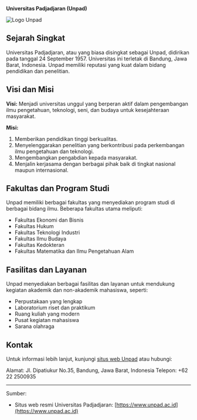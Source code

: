 **Universitas Padjadjaran (Unpad)**

![Logo Unpad](link_gambar_logo_unpad.png)

## Sejarah Singkat

Universitas Padjadjaran, atau yang biasa disingkat sebagai Unpad, didirikan pada tanggal 24 September 1957. Universitas ini terletak di Bandung, Jawa Barat, Indonesia. Unpad memiliki reputasi yang kuat dalam bidang pendidikan dan penelitian.

## Visi dan Misi

**Visi:**
Menjadi universitas unggul yang berperan aktif dalam pengembangan ilmu pengetahuan, teknologi, seni, dan budaya untuk kesejahteraan masyarakat.

**Misi:**
1. Memberikan pendidikan tinggi berkualitas.
2. Menyelenggarakan penelitian yang berkontribusi pada perkembangan ilmu pengetahuan dan teknologi.
3. Mengembangkan pengabdian kepada masyarakat.
4. Menjalin kerjasama dengan berbagai pihak baik di tingkat nasional maupun internasional.

## Fakultas dan Program Studi

Unpad memiliki berbagai fakultas yang menyediakan program studi di berbagai bidang ilmu. Beberapa fakultas utama meliputi:
- Fakultas Ekonomi dan Bisnis
- Fakultas Hukum
- Fakultas Teknologi Industri
- Fakultas Ilmu Budaya
- Fakultas Kedokteran
- Fakultas Matematika dan Ilmu Pengetahuan Alam

## Fasilitas dan Layanan

Unpad menyediakan berbagai fasilitas dan layanan untuk mendukung kegiatan akademik dan non-akademik mahasiswa, seperti:
- Perpustakaan yang lengkap
- Laboratorium riset dan praktikum
- Ruang kuliah yang modern
- Pusat kegiatan mahasiswa
- Sarana olahraga

## Kontak

Untuk informasi lebih lanjut, kunjungi [situs web Unpad](https://www.unpad.ac.id) atau hubungi:

Alamat: Jl. Dipatiukur No.35, Bandung, Jawa Barat, Indonesia
Telepon: +62 22 2500935

---

Sumber:
- Situs web resmi Universitas Padjadjaran: [https://www.unpad.ac.id](https://www.unpad.ac.id)
